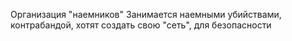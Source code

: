 Организация "наемников"
Занимается наемными убийствами, контрабандой, хотят создать свою "сеть", для безопасности